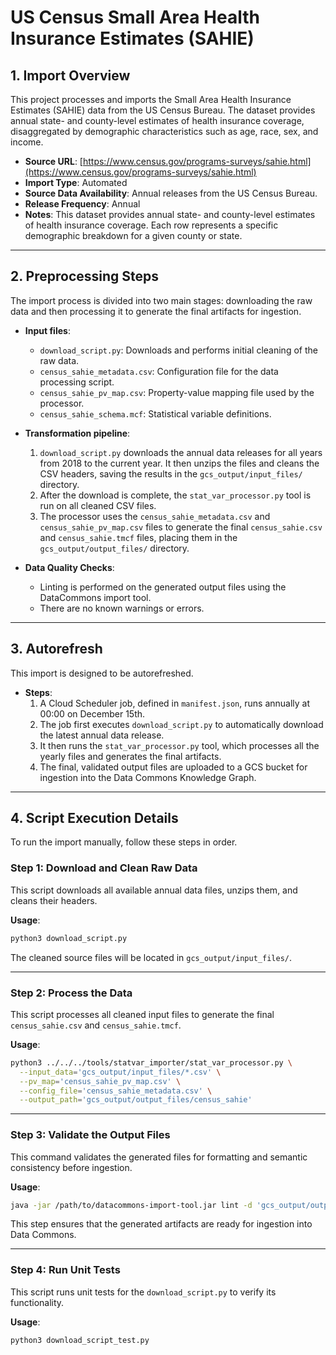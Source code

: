 # US Census Small Area Health Insurance Estimates (SAHIE)

## 1. Import Overview

This project processes and imports the Small Area Health Insurance Estimates (SAHIE) data from the US Census Bureau. The dataset provides annual state- and county-level estimates of health insurance coverage, disaggregated by demographic characteristics such as age, race, sex, and income.

* **Source URL**: [https://www.census.gov/programs-surveys/sahie.html](https://www.census.gov/programs-surveys/sahie.html)
* **Import Type**: Automated
* **Source Data Availability**: Annual releases from the US Census Bureau.
* **Release Frequency**: Annual
* **Notes**: This dataset provides annual state- and county-level estimates of health insurance coverage. Each row represents a specific demographic breakdown for a given county or state.

---

## 2. Preprocessing Steps

The import process is divided into two main stages: downloading the raw data and then processing it to generate the final artifacts for ingestion.

* **Input files**:
  * `download_script.py`: Downloads and performs initial cleaning of the raw data.
  * `census_sahie_metadata.csv`: Configuration file for the data processing script.
  * `census_sahie_pv_map.csv`: Property-value mapping file used by the processor.
  * `census_sahie_schema.mcf`: Statistical variable definitions.

* **Transformation pipeline**:
  1. `download_script.py` downloads the annual data releases for all years from 2018 to the current year. It then unzips the files and cleans the CSV headers, saving the results in the `gcs_output/input_files/` directory.
  2. After the download is complete, the `stat_var_processor.py` tool is run on all cleaned CSV files.
  3. The processor uses the `census_sahie_metadata.csv` and `census_sahie_pv_map.csv` files to generate the final `census_sahie.csv` and `census_sahie.tmcf` files, placing them in the `gcs_output/output_files/` directory.

* **Data Quality Checks**:
  * Linting is performed on the generated output files using the DataCommons import tool.
  * There are no known warnings or errors.

---

## 3. Autorefresh

This import is designed to be autorefreshed.

* **Steps**:
  1. A Cloud Scheduler job, defined in `manifest.json`, runs annually at 00:00 on December 15th.
  2. The job first executes `download_script.py` to automatically download the latest annual data release.
  3. It then runs the `stat_var_processor.py` tool, which processes all the yearly files and generates the final artifacts.
  4. The final, validated output files are uploaded to a GCS bucket for ingestion into the Data Commons Knowledge Graph.

---

## 4. Script Execution Details

To run the import manually, follow these steps in order.

### Step 1: Download and Clean Raw Data

This script downloads all available annual data files, unzips them, and cleans their headers.

**Usage**:
```bash
python3 download_script.py
```
The cleaned source files will be located in `gcs_output/input_files/`.

---


### Step 2: Process the Data

This script processes all cleaned input files to generate the final `census_sahie.csv` and `census_sahie.tmcf`.

**Usage**:
```bash
python3 ../../../tools/statvar_importer/stat_var_processor.py \
  --input_data='gcs_output/input_files/*.csv' \
  --pv_map='census_sahie_pv_map.csv' \
  --config_file='census_sahie_metadata.csv' \
  --output_path='gcs_output/output_files/census_sahie'
```

---


### Step 3: Validate the Output Files

This command validates the generated files for formatting and semantic consistency before ingestion.

**Usage**:
```bash
java -jar /path/to/datacommons-import-tool.jar lint -d 'gcs_output/output_files/'
```
This step ensures that the generated artifacts are ready for ingestion into Data Commons.

---


### Step 4: Run Unit Tests

This script runs unit tests for the `download_script.py` to verify its functionality.

**Usage**:
```bash
python3 download_script_test.py
```
